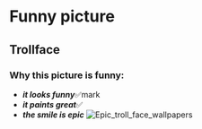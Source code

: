 #  Funny picture
## Trollface
### Why this picture is funny:
+ ___it looks funny___✅mark
+ ___it paints great___:white_check_mark:
+ ___the smile is epic___
![Epic_troll_face_wallpapers](https://user-images.githubusercontent.com/91655133/135406982-94a68ab8-f702-4952-a61e-b16dea555a81.png)
